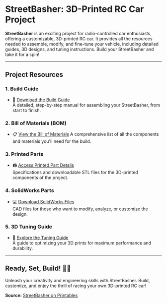 # StreetBasher: 3D-Printed RC Car Project

**StreetBasher** is an exciting project for radio-controlled car enthusiasts, offering a customizable, 3D-printed RC car. It provides all the resources needed to assemble, modify, and fine-tune your vehicle, including detailed guides, 3D designs, and tuning instructions. Build your StreetBasher and take it for a spin!

---

## Project Resources

### 1. **Build Guide**  
- 📄 [Download the Build Guide]()  
A detailed, step-by-step manual for assembling your StreetBasher, from start to finish.

### 2. **Bill of Materials (BOM)**  
- 📋 [View the Bill of Materials]()
A comprehensive list of all the components and materials you'll need for the build.

### 3. **Printed Parts**  
- 🖨️ [Access Printed Part Details]()  
Specifications and downloadable STL files for the 3D-printed components of the project.

### 4. **SolidWorks Parts**  
- 💻 [Download SolidWorks Files]()  
CAD files for those who want to modify, analyze, or customize the design.

### 5. **3D Tuning Guide**  
- 🔧 [Explore the Tuning Guide](https://ellis3dp.com/Print-Tuning-Guide/articles/index_tuning.html)  
A guide to optimizing your 3D prints for maximum performance and durability.

---

## Ready, Set, Build! 🚗💨  
Unleash your creativity and engineering skills with StreetBasher. Build, customize, and enjoy the thrill of racing your own 3D-printed RC car!

**Source:** [StreetBasher on Printables](https://www.printables.com/model/700706-street-basher-3d-printed-rc-car-17)